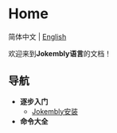 # Home

简体中文 | [English](./README.md)

欢迎来到**Jokembly语言**的文档！

## 导航

- **逐步入门**
  - [Jokembly安装](./Chinese/Install.md)
- **命令大全**
